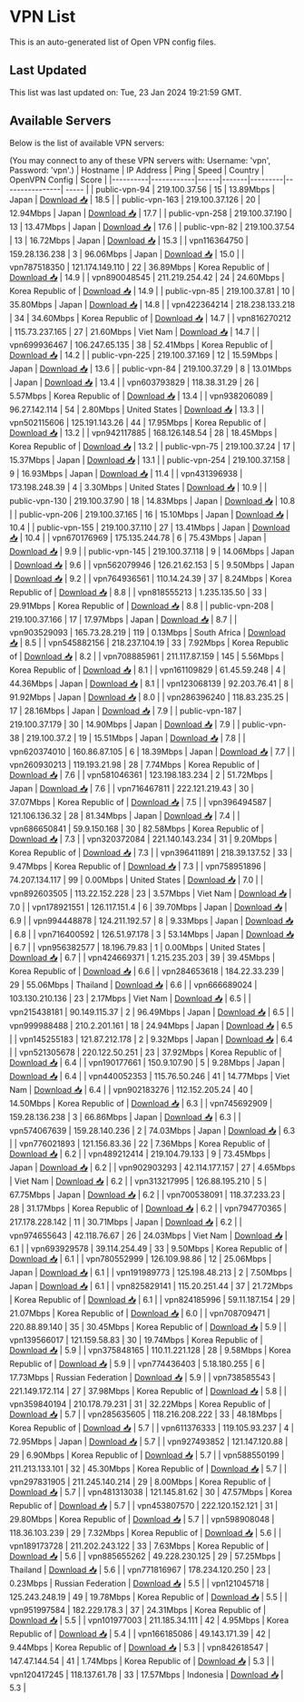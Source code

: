 # VPN List

This is an auto-generated list of Open VPN config files.

## Last Updated

This list was last updated on: Tue, 23 Jan 2024 19:21:59 GMT.

## Available Servers

Below is the list of available VPN servers:

(You may connect to any of these VPN servers with: Username: 'vpn', Password: 'vpn'.)
| Hostname | IP Address | Ping | Speed | Country | OpenVPN Config | Score |
|----------|------------|------|-------|---------|----------------| ----- |
| public-vpn-94 | 219.100.37.56 | 15 | 13.89Mbps | Japan | [Download 📥](./configs/server_0_JP.ovpn) | 18.5 |
| public-vpn-163 | 219.100.37.126 | 20 | 12.94Mbps | Japan | [Download 📥](./configs/server_1_JP.ovpn) | 17.7 |
| public-vpn-258 | 219.100.37.190 | 13 | 13.47Mbps | Japan | [Download 📥](./configs/server_2_JP.ovpn) | 17.6 |
| public-vpn-82 | 219.100.37.54 | 13 | 16.72Mbps | Japan | [Download 📥](./configs/server_3_JP.ovpn) | 15.3 |
| vpn116364750 | 159.28.136.238 | 3 | 96.06Mbps | Japan | [Download 📥](./configs/server_4_JP.ovpn) | 15.0 |
| vpn787518350 | 121.174.149.110 | 22 | 36.89Mbps | Korea Republic of | [Download 📥](./configs/server_5_KR.ovpn) | 14.9 |
| vpn890048545 | 211.219.254.42 | 24 | 24.60Mbps | Korea Republic of | [Download 📥](./configs/server_6_KR.ovpn) | 14.9 |
| public-vpn-85 | 219.100.37.81 | 10 | 35.80Mbps | Japan | [Download 📥](./configs/server_7_JP.ovpn) | 14.8 |
| vpn422364214 | 218.238.133.218 | 34 | 34.60Mbps | Korea Republic of | [Download 📥](./configs/server_8_KR.ovpn) | 14.7 |
| vpn816270212 | 115.73.237.165 | 27 | 21.60Mbps | Viet Nam | [Download 📥](./configs/server_9_VN.ovpn) | 14.7 |
| vpn699936467 | 106.247.65.135 | 38 | 52.41Mbps | Korea Republic of | [Download 📥](./configs/server_10_KR.ovpn) | 14.2 |
| public-vpn-225 | 219.100.37.169 | 12 | 15.59Mbps | Japan | [Download 📥](./configs/server_11_JP.ovpn) | 13.6 |
| public-vpn-84 | 219.100.37.29 | 8 | 13.01Mbps | Japan | [Download 📥](./configs/server_12_JP.ovpn) | 13.4 |
| vpn603793829 | 118.38.31.29 | 26 | 5.57Mbps | Korea Republic of | [Download 📥](./configs/server_13_KR.ovpn) | 13.4 |
| vpn938206089 | 96.27.142.114 | 54 | 2.80Mbps | United States | [Download 📥](./configs/server_14_US.ovpn) | 13.3 |
| vpn502115606 | 125.191.143.26 | 44 | 17.95Mbps | Korea Republic of | [Download 📥](./configs/server_15_KR.ovpn) | 13.2 |
| vpn942117885 | 168.126.148.54 | 28 | 18.45Mbps | Korea Republic of | [Download 📥](./configs/server_16_KR.ovpn) | 13.2 |
| public-vpn-75 | 219.100.37.24 | 17 | 15.37Mbps | Japan | [Download 📥](./configs/server_17_JP.ovpn) | 13.1 |
| public-vpn-254 | 219.100.37.158 | 9 | 16.93Mbps | Japan | [Download 📥](./configs/server_18_JP.ovpn) | 11.4 |
| vpn431396938 | 173.198.248.39 | 4 | 3.30Mbps | United States | [Download 📥](./configs/server_19_US.ovpn) | 10.9 |
| public-vpn-130 | 219.100.37.90 | 18 | 14.83Mbps | Japan | [Download 📥](./configs/server_20_JP.ovpn) | 10.8 |
| public-vpn-206 | 219.100.37.165 | 16 | 15.10Mbps | Japan | [Download 📥](./configs/server_21_JP.ovpn) | 10.4 |
| public-vpn-155 | 219.100.37.110 | 27 | 13.41Mbps | Japan | [Download 📥](./configs/server_22_JP.ovpn) | 10.4 |
| vpn670176969 | 175.135.244.78 | 6 | 75.43Mbps | Japan | [Download 📥](./configs/server_23_JP.ovpn) | 9.9 |
| public-vpn-145 | 219.100.37.118 | 9 | 14.06Mbps | Japan | [Download 📥](./configs/server_24_JP.ovpn) | 9.6 |
| vpn562079946 | 126.21.62.153 | 5 | 9.50Mbps | Japan | [Download 📥](./configs/server_25_JP.ovpn) | 9.2 |
| vpn764936561 | 110.14.24.39 | 37 | 8.24Mbps | Korea Republic of | [Download 📥](./configs/server_26_KR.ovpn) | 8.8 |
| vpn818555213 | 1.235.135.50 | 33 | 29.91Mbps | Korea Republic of | [Download 📥](./configs/server_27_KR.ovpn) | 8.8 |
| public-vpn-208 | 219.100.37.166 | 17 | 17.97Mbps | Japan | [Download 📥](./configs/server_28_JP.ovpn) | 8.7 |
| vpn903529093 | 165.73.28.219 | 119 | 0.13Mbps | South Africa | [Download 📥](./configs/server_29_ZA.ovpn) | 8.5 |
| vpn545882156 | 218.237.104.19 | 33 | 7.92Mbps | Korea Republic of | [Download 📥](./configs/server_30_KR.ovpn) | 8.2 |
| vpn708885961 | 211.117.87.159 | 145 | 5.56Mbps | Korea Republic of | [Download 📥](./configs/server_31_KR.ovpn) | 8.1 |
| vpn161109829 | 61.45.59.248 | 4 | 44.36Mbps | Japan | [Download 📥](./configs/server_32_JP.ovpn) | 8.1 |
| vpn123068139 | 92.203.76.41 | 8 | 91.92Mbps | Japan | [Download 📥](./configs/server_33_JP.ovpn) | 8.0 |
| vpn286396240 | 118.83.235.25 | 17 | 28.16Mbps | Japan | [Download 📥](./configs/server_34_JP.ovpn) | 7.9 |
| public-vpn-187 | 219.100.37.179 | 30 | 14.90Mbps | Japan | [Download 📥](./configs/server_35_JP.ovpn) | 7.9 |
| public-vpn-38 | 219.100.37.2 | 19 | 15.51Mbps | Japan | [Download 📥](./configs/server_36_JP.ovpn) | 7.8 |
| vpn620374010 | 160.86.87.105 | 6 | 18.39Mbps | Japan | [Download 📥](./configs/server_37_JP.ovpn) | 7.7 |
| vpn260930213 | 119.193.21.98 | 28 | 7.74Mbps | Korea Republic of | [Download 📥](./configs/server_38_KR.ovpn) | 7.6 |
| vpn581046361 | 123.198.183.234 | 2 | 51.72Mbps | Japan | [Download 📥](./configs/server_39_JP.ovpn) | 7.6 |
| vpn716467811 | 222.121.219.43 | 30 | 37.07Mbps | Korea Republic of | [Download 📥](./configs/server_40_KR.ovpn) | 7.5 |
| vpn396494587 | 121.106.136.32 | 28 | 81.34Mbps | Japan | [Download 📥](./configs/server_41_JP.ovpn) | 7.4 |
| vpn686650841 | 59.9.150.168 | 30 | 82.58Mbps | Korea Republic of | [Download 📥](./configs/server_42_KR.ovpn) | 7.3 |
| vpn320372084 | 221.140.143.234 | 31 | 9.20Mbps | Korea Republic of | [Download 📥](./configs/server_43_KR.ovpn) | 7.3 |
| vpn396411891 | 218.39.137.52 | 33 | 9.47Mbps | Korea Republic of | [Download 📥](./configs/server_44_KR.ovpn) | 7.3 |
| vpn758951896 | 74.207.134.117 | 99 | 0.00Mbps | United States | [Download 📥](./configs/server_45_US.ovpn) | 7.0 |
| vpn892603505 | 113.22.152.228 | 23 | 3.57Mbps | Viet Nam | [Download 📥](./configs/server_46_VN.ovpn) | 7.0 |
| vpn178921551 | 126.117.151.4 | 6 | 39.70Mbps | Japan | [Download 📥](./configs/server_47_JP.ovpn) | 6.9 |
| vpn994448878 | 124.211.192.57 | 8 | 9.33Mbps | Japan | [Download 📥](./configs/server_48_JP.ovpn) | 6.8 |
| vpn716400592 | 126.51.97.178 | 3 | 53.14Mbps | Japan | [Download 📥](./configs/server_49_JP.ovpn) | 6.7 |
| vpn956382577 | 18.196.79.83 | 1 | 0.00Mbps | United States | [Download 📥](./configs/server_50_US.ovpn) | 6.7 |
| vpn424669371 | 1.215.235.203 | 39 | 39.45Mbps | Korea Republic of | [Download 📥](./configs/server_51_KR.ovpn) | 6.6 |
| vpn284653618 | 184.22.33.239 | 29 | 55.06Mbps | Thailand | [Download 📥](./configs/server_52_TH.ovpn) | 6.6 |
| vpn666689024 | 103.130.210.136 | 23 | 2.17Mbps | Viet Nam | [Download 📥](./configs/server_53_VN.ovpn) | 6.5 |
| vpn215438181 | 90.149.115.37 | 2 | 96.49Mbps | Japan | [Download 📥](./configs/server_54_JP.ovpn) | 6.5 |
| vpn999988488 | 210.2.201.161 | 18 | 24.94Mbps | Japan | [Download 📥](./configs/server_55_JP.ovpn) | 6.5 |
| vpn145255183 | 121.87.212.178 | 2 | 9.32Mbps | Japan | [Download 📥](./configs/server_56_JP.ovpn) | 6.4 |
| vpn521305678 | 220.122.50.251 | 23 | 37.92Mbps | Korea Republic of | [Download 📥](./configs/server_57_KR.ovpn) | 6.4 |
| vpn190177661 | 150.9.107.90 | 5 | 9.28Mbps | Japan | [Download 📥](./configs/server_58_JP.ovpn) | 6.4 |
| vpn440052353 | 115.76.50.246 | 41 | 14.77Mbps | Viet Nam | [Download 📥](./configs/server_59_VN.ovpn) | 6.4 |
| vpn902183276 | 112.152.205.24 | 40 | 14.50Mbps | Korea Republic of | [Download 📥](./configs/server_60_KR.ovpn) | 6.3 |
| vpn745692909 | 159.28.136.238 | 3 | 66.86Mbps | Japan | [Download 📥](./configs/server_61_JP.ovpn) | 6.3 |
| vpn574067639 | 159.28.140.236 | 2 | 74.03Mbps | Japan | [Download 📥](./configs/server_62_JP.ovpn) | 6.3 |
| vpn776021893 | 121.156.83.36 | 22 | 7.36Mbps | Korea Republic of | [Download 📥](./configs/server_63_KR.ovpn) | 6.2 |
| vpn489212414 | 219.104.79.133 | 9 | 73.45Mbps | Japan | [Download 📥](./configs/server_64_JP.ovpn) | 6.2 |
| vpn902903293 | 42.114.177.157 | 27 | 4.65Mbps | Viet Nam | [Download 📥](./configs/server_65_VN.ovpn) | 6.2 |
| vpn313217995 | 126.88.195.210 | 5 | 67.75Mbps | Japan | [Download 📥](./configs/server_66_JP.ovpn) | 6.2 |
| vpn700538091 | 118.37.233.23 | 28 | 31.17Mbps | Korea Republic of | [Download 📥](./configs/server_67_KR.ovpn) | 6.2 |
| vpn794770365 | 217.178.228.142 | 11 | 30.71Mbps | Japan | [Download 📥](./configs/server_68_JP.ovpn) | 6.2 |
| vpn974655643 | 42.118.76.67 | 26 | 24.03Mbps | Viet Nam | [Download 📥](./configs/server_69_VN.ovpn) | 6.1 |
| vpn693929578 | 39.114.254.49 | 33 | 9.50Mbps | Korea Republic of | [Download 📥](./configs/server_70_KR.ovpn) | 6.1 |
| vpn780552999 | 126.109.98.86 | 12 | 25.06Mbps | Japan | [Download 📥](./configs/server_71_JP.ovpn) | 6.1 |
| vpn191989773 | 125.198.48.213 | 2 | 7.50Mbps | Japan | [Download 📥](./configs/server_72_JP.ovpn) | 6.1 |
| vpn825829141 | 115.20.251.44 | 37 | 21.72Mbps | Korea Republic of | [Download 📥](./configs/server_73_KR.ovpn) | 6.1 |
| vpn824185996 | 59.11.187.154 | 29 | 21.07Mbps | Korea Republic of | [Download 📥](./configs/server_74_KR.ovpn) | 6.0 |
| vpn708709471 | 220.88.89.140 | 35 | 30.45Mbps | Korea Republic of | [Download 📥](./configs/server_75_KR.ovpn) | 5.9 |
| vpn139566017 | 121.159.58.83 | 30 | 19.74Mbps | Korea Republic of | [Download 📥](./configs/server_76_KR.ovpn) | 5.9 |
| vpn375848165 | 110.11.221.128 | 28 | 9.58Mbps | Korea Republic of | [Download 📥](./configs/server_77_KR.ovpn) | 5.9 |
| vpn774436403 | 5.18.180.255 | 6 | 17.73Mbps | Russian Federation | [Download 📥](./configs/server_78_RU.ovpn) | 5.9 |
| vpn738585543 | 221.149.172.114 | 27 | 37.98Mbps | Korea Republic of | [Download 📥](./configs/server_79_KR.ovpn) | 5.8 |
| vpn359840194 | 210.178.79.231 | 31 | 32.22Mbps | Korea Republic of | [Download 📥](./configs/server_80_KR.ovpn) | 5.7 |
| vpn285635605 | 118.216.208.222 | 33 | 48.18Mbps | Korea Republic of | [Download 📥](./configs/server_81_KR.ovpn) | 5.7 |
| vpn611376333 | 119.105.93.237 | 4 | 72.95Mbps | Japan | [Download 📥](./configs/server_82_JP.ovpn) | 5.7 |
| vpn927493852 | 121.147.120.88 | 29 | 6.90Mbps | Korea Republic of | [Download 📥](./configs/server_83_KR.ovpn) | 5.7 |
| vpn588550199 | 211.213.133.101 | 32 | 45.30Mbps | Korea Republic of | [Download 📥](./configs/server_84_KR.ovpn) | 5.7 |
| vpn297831905 | 211.245.140.214 | 29 | 8.00Mbps | Korea Republic of | [Download 📥](./configs/server_85_KR.ovpn) | 5.7 |
| vpn481313038 | 121.145.81.62 | 30 | 47.57Mbps | Korea Republic of | [Download 📥](./configs/server_86_KR.ovpn) | 5.7 |
| vpn453807570 | 222.120.152.121 | 31 | 29.80Mbps | Korea Republic of | [Download 📥](./configs/server_87_KR.ovpn) | 5.7 |
| vpn598908048 | 118.36.103.239 | 29 | 7.32Mbps | Korea Republic of | [Download 📥](./configs/server_88_KR.ovpn) | 5.6 |
| vpn189173728 | 211.202.243.122 | 33 | 7.63Mbps | Korea Republic of | [Download 📥](./configs/server_89_KR.ovpn) | 5.6 |
| vpn885655262 | 49.228.230.125 | 29 | 57.25Mbps | Thailand | [Download 📥](./configs/server_90_TH.ovpn) | 5.6 |
| vpn771816967 | 178.234.120.250 | 23 | 0.23Mbps | Russian Federation | [Download 📥](./configs/server_91_RU.ovpn) | 5.5 |
| vpn121045718 | 125.243.248.19 | 49 | 19.78Mbps | Korea Republic of | [Download 📥](./configs/server_92_KR.ovpn) | 5.5 |
| vpn951997584 | 182.229.178.3 | 37 | 24.31Mbps | Korea Republic of | [Download 📥](./configs/server_93_KR.ovpn) | 5.5 |
| vpn101977003 | 211.185.34.111 | 42 | 4.95Mbps | Korea Republic of | [Download 📥](./configs/server_94_KR.ovpn) | 5.4 |
| vpn166185086 | 49.143.171.39 | 42 | 9.44Mbps | Korea Republic of | [Download 📥](./configs/server_95_KR.ovpn) | 5.3 |
| vpn842618547 | 147.47.144.54 | 41 | 1.74Mbps | Korea Republic of | [Download 📥](./configs/server_96_KR.ovpn) | 5.3 |
| vpn120417245 | 118.137.61.78 | 33 | 17.57Mbps | Indonesia | [Download 📥](./configs/server_97_ID.ovpn) | 5.3 |
